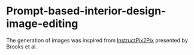 # Prompt-based-interior-design-image-editing

The generation of images was inspired from [InstructPix2Pix](https://arxiv.org/abs/2211.09800) presented by Brooks et al. 
